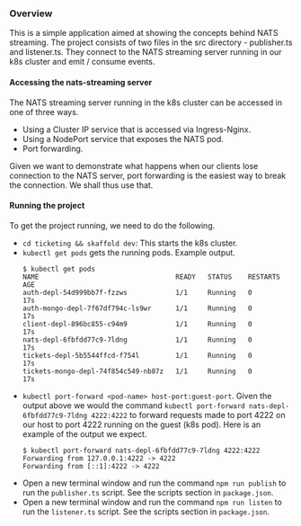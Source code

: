### Overview

This is a simple application aimed at showing the concepts behind NATS streaming. The project consists of two files in
the src directory - publisher.ts and listener.ts. They connect to the NATS streaming server running in our k8s cluster
and emit / consume events.

#### Accessing the nats-streaming server

The NATS streaming server running in the k8s cluster can be accessed in one of three ways.
* Using a Cluster IP service that is accessed via Ingress-Nginx.
* Using a NodePort service that exposes the NATS pod.
* Port forwarding.

Given we want to demonstrate what happens when our clients lose connection to the NATS server, port forwarding is the
easiest way to break the connection. We shall thus use that.

#### Running the project

To get the project running, we need to do the following.
* `cd ticketing && skaffold dev`: This starts the k8s cluster.
* `kubectl get pods` gets the running pods. Example output.
    ```
    $ kubectl get pods
    NAME                                  READY   STATUS    RESTARTS   AGE
    auth-depl-54d999bb7f-fzzws            1/1     Running   0          17s
    auth-mongo-depl-7f67df794c-ls9wr      1/1     Running   0          17s
    client-depl-896bc855-c94m9            1/1     Running   0          17s
    nats-depl-6fbfdd77c9-7ldng            1/1     Running   0          17s
    tickets-depl-5b5544ffcd-f754l         1/1     Running   0          17s
    tickets-mongo-depl-74f854c549-nb87z   1/1     Running   0          17s
    ```
* `kubectl port-forward <pod-name> host-port:guest-port`. Given the output above we would the command 
`kubectl port-forward nats-depl-6fbfdd77c9-7ldng 4222:4222` to forward requests made to port 4222 on our host to port
4222 running on the guest (k8s pod). Here is an example of the output we expect.
    ```
    $ kubectl port-forward nats-depl-6fbfdd77c9-7ldng 4222:4222
    Forwarding from 127.0.0.1:4222 -> 4222
    Forwarding from [::1]:4222 -> 4222
    ```
* Open a new terminal window and run the command `npm run publish` to run the `publisher.ts` script. See the scripts
section in `package.json`.
* Open a new terminal window and run the command `npm run listen` to run the `listener.ts` script. See the scripts
section in `package.json`.